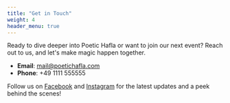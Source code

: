 ```yaml
---
title: "Get in Touch"
weight: 4
header_menu: true
---
```


Ready to dive deeper into Poetic Hafla or want to join our next event? Reach out to us, and let's make magic happen together.

- **Email**: mail@poetichafla.com
- **Phone**: +49 1111 555555

Follow us on [Facebook](https://www.facebook.com/PoeticHafla) and [Instagram](https://www.instagram.com/PoeticHafla) for the latest updates and a peek behind the scenes!
